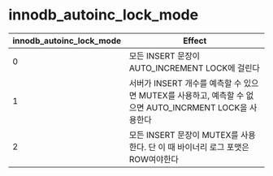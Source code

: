 
# innodb_autoinc_lock_mode
| innodb_autoinc_lock_mode | Effect |
| -- | -- |
| 0 | 모든 INSERT 문장이 AUTO_INCREMENT LOCK에 걸린다 |
| 1 | 서버가 INSERT 개수를 예측할 수 있으면 MUTEX를 사용하고, 예측할 수 없으면 AUTO_INCRMENT LOCK을 사용한다 |
| 2 | 모든 INSERT 문장이 MUTEX를 사용한다. 단 이 때 바이너리 로그 포맷은 ROW여야한다 |

